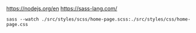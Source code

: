 https://nodejs.org/en
https://sass-lang.com/

```sass --watch ./src/styles/scss/home-page.scss:./src/styles/css/home-page.css ```
